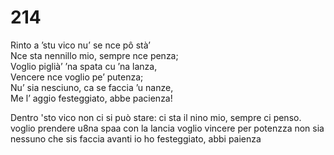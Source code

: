 # 214
  
Rinto a ’stu vico nu’ se nce pô stà’  
Nce sta nennillo mio, sempre nce penza;  
Voglio piglià’ ’na spata cu ’na lanza,  
Vencere nce voglio pe’ putenza;  
Nu’ sia nesciuno, ca se faccia ’u nanze,  
Me l’ aggio festeggiato, abbe pacienza!

Dentro 'sto vico non ci si può stare:
ci sta il nino mio, sempre ci penso.
voglio prendere u8na spaa con la lancia
voglio vincere per potenzza
non sia nessuno che sis faccia avanti
io ho festeggiato, abbi paienza
